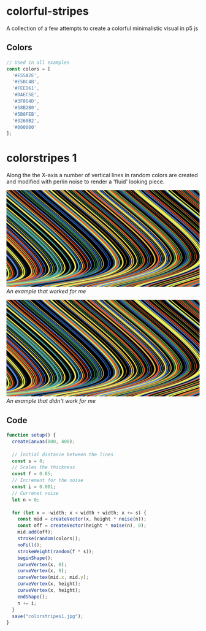 # colorful-stripes
A collection of a few attempts to create a colorful minimalistic visual in p5 js

## Colors
```javascript
// Used in all examples
const colors = [
  '#E55A2E', 
  '#E5BC4B', 
  '#FEED61', 
  '#DAEC5E', 
  '#3F864D',
  '#58B2B0', 
  '#5B8FEB', 
  '#3260B2', 
  '#000000'
];
```

# colorstripes 1
Along the the X-axis a number of vertical lines in random colors are created and modified with perlin noise to render a 'fluid' looking piece.

![colorstripes1](colorstripes1(16).jpg)
*An example that worked for me*

![colorstripes1](colorstripes1(16).jpg)
*An example that didn't work for me*

## Code
```javascript
function setup() {
  createCanvas(800, 400);  

  // Initial distance between the lines
  const s = 8;
  // Scales the thickness 
  const f = 0.85;
  // Increment for the noise 
  const i = 0.001;
  // Currenet noise 
  let n = 0;

  for (let x = -width; x < width + width; x += s) {
    const mid = createVector(x, height * noise(n));
    const off = createVector(height * noise(n), 0);
    mid.add(off);
    stroke(random(colors));
    noFill();
    strokeWeight(random(f * s));
    beginShape();
    curveVertex(x, 0);
    curveVertex(x, 0);
    curveVertex(mid.x, mid.y);
    curveVertex(x, height);
    curveVertex(x, height);
    endShape();
    n += i;
  }
  save("colorstripes1.jpg");
}
